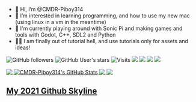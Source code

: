 - 👋 Hi, I’m @CMDR-Piboy314
- 👀 I’m interested in learning programming, and how to use my new mac (using linux in a vm in the meantime)
- 🌱 I'm currently playing around with Sonic Pi and making games and tools with Godot, C++, SDL2 and Python
- 👨‍💻 I am finally out of tutorial hell, and use tutorials only for assets and ideas!


![GitHub followers](https://img.shields.io/github/followers/CMDR-Piboy314?style=social)
![GitHub User's stars](https://img.shields.io/github/stars/CMDR-Piboy314?style=social)
![Visits](https://visitor-badge-reloaded.herokuapp.com/badge?page_id=CMDR-Piboy314.CMDR-Piboy314&color=2bbc8a)
![](https://img.shields.io/badge/OS-Linux-informational?style=flat&logo=linux&logoColor=white&color=2bbc8a)
![](https://img.shields.io/badge/Editor-Atom-informational?style=flat&logo=atom&logoColor=white&color=2bbc8a)
![](https://img.shields.io/badge/Code-GDScript-informational?style=flat&logo=godot&logoColor=white&color=2bbc8a)
![](https://img.shields.io/badge/Tools-Github-informational?style=flat&logo=github&logoColor=white&color=2bbc8a)

<a href="https://github.com/CMDR-Piboy314/CMDR-Piboy314">
  <img align="center" src="https://github-readme-stats.vercel.app/api/top-langs/?username=CMDR-Piboy314&theme=radical&langs_count=3" />
</a>

<a href="https://github.com/CMDR-Piboy314/CMDR-Piboy314">
  <img align="center" src="https://github-readme-stats.vercel.app/api?username=CMDR-Piboy314&show_icons=true&line_height=27&theme=radical&count_private=true" alt="CMDR-Piboy314's GitHub Stats" />
</a>

<a href="https://github.com/CMDR-Piboy314/CMDR-Piboy314">
  <img align="center" src="https://github-readme-stats.vercel.app/api/pin/?username=CMDR-Piboy314&repo=CMDR-Piboy314&show_icons=true&theme=radical" />
</a>

<a href="https://github.com/CMDR-Piboy314/CMDR-Piboy314">
  <img align="center" src="https://github-readme-stats.vercel.app/api/pin/?username=CMDR-Piboy314&repo=Pygame-Platformert&show_icons=true&theme=radical" />
</a>


<h2><a href="https://skyline.github.com/CMDR-Piboy314/2021" title="2021 Github Skyline">My 2021 Github Skyline</a></h2>

<!---
CMDR-Piboy314/CMDR-Piboy314 is a ✨ special ✨ repository because its `README.md` (this file) appears on your GitHub profile.
You can click the Preview link to take a look at your changes.
--->
